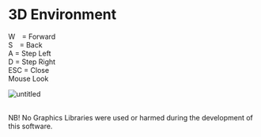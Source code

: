 # 3D Environment

W&emsp;= Forward
<br>
S&emsp;= Back
<br>
A&#9;= Step Left
<br>
D&#9;= Step Right
<br>
ESC&#9;= Close
<br>
Mouse Look
<br>

![untitled](https://user-images.githubusercontent.com/8742832/114043400-8b988400-9886-11eb-87f6-1b0784df0316.gif)

<br>
NB! No Graphics Libraries were used or harmed during the development of this software.
